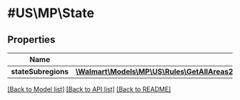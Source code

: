 # #US\MP\State

## Properties

Name | Type | Description | Notes
------------ | ------------- | ------------- | -------------
**stateSubregions** | [**\Walmart\Models\MP\US\Rules\GetAllAreas200ResponsePayloadEntitiesInnerStatesInnerStateSubregionsInner[]**](GetAllAreas200ResponsePayloadEntitiesInnerStatesInnerStateSubregionsInner.md) | statesubregions | [optional]


[[Back to Model list]](../) [[Back to API list]](../../Api/US/MP) [[Back to README]](../../README.md)
